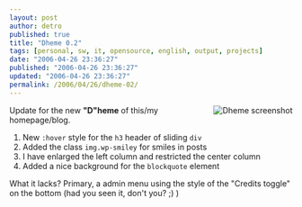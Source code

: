 ```yaml
---
layout: post
author: detro
published: true
title: "Dheme 0.2"
tags: [personal, sw, it, opensource, english, output, projects]
date: "2006-04-26 23:36:27"
published: "2006-04-26 23:36:27"
updated: "2006-04-26 23:36:27"
permalink: /2006/04/26/dheme-02/
---
```


<img src="http://www.detronizator.org/wp-content/themes/Dheme/screenshot.png" alt="Dheme screenshot" align="right" />
Update for the new <strong>"D"heme</strong> of this/my homepage/blog.
	<ol>
<li>New <code>:hover</code> style for the <code>h3</code> header of sliding <code>div</code></li>
<li>Added the class <code>img.wp-smiley</code> for smiles in posts</li>
<li>I have enlarged the left column and  restricted the center column</li>
<li>Added a nice background for the <code>blockquote</code> element</li>
</ol>

What it lacks?
Primary, a admin menu using the style of the "Credits toggle" on the bottom (had you seen it, don't you? ;) )



